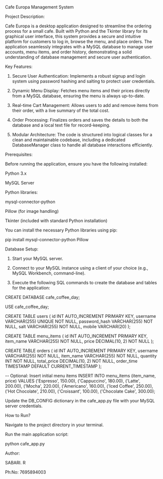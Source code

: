 Cafe Europa Management System

Project Description:

Cafe Europa is a desktop application designed to streamline the ordering process for a small cafe. Built with Python and the Tkinter library for its graphical user interface, this system provides a secure and intuitive platform for customers to log in, browse the menu, and place orders. The application seamlessly integrates with a MySQL database to manage user accounts, menu items, and order history, demonstrating a solid understanding of database management and secure user authentication.

Key Features:

1. Secure User Authentication: Implements a robust signup and login system using password hashing and salting to protect user credentials.

2. Dynamic Menu Display: Fetches menu items and their prices directly from a MySQL database, ensuring the menu is always up-to-date.

3. Real-time Cart Management: Allows users to add and remove items from their order, with a live summary of the total cost.

4. Order Processing: Finalizes orders and saves the details to both the database and a local text file for record-keeping.

5. Modular Architecture: The code is structured into logical classes for a clean and maintainable codebase, including a dedicated DatabaseManager class to handle all database interactions efficiently.


Prerequisites:

Before running the application, ensure you have the following installed:

Python 3.x

MySQL Server

Python libraries:

mysql-connector-python

Pillow (for image handling)

Tkinter (included with standard Python installation)


You can install the necessary Python libraries using pip:

pip install mysql-connector-python Pillow



Database Setup:
1. Start your MySQL server.

2. Connect to your MySQL instance using a client of your choice (e.g., MySQL Workbench, command-line).

3. Execute the following SQL commands to create the database and tables for the application:

   

CREATE DATABASE cafe_coffee_day;

USE cafe_coffee_day;

CREATE TABLE users (
    id INT AUTO_INCREMENT PRIMARY KEY,
    username VARCHAR(255) UNIQUE NOT NULL,
    password_hash VARCHAR(255) NOT NULL,
    salt VARCHAR(255) NOT NULL,
    mobile VARCHAR(20)
);

CREATE TABLE menu_items (
    id INT AUTO_INCREMENT PRIMARY KEY,
    item_name VARCHAR(255) NOT NULL,
    price DECIMAL(10, 2) NOT NULL
);

CREATE TABLE orders (
    id INT AUTO_INCREMENT PRIMARY KEY,
    username VARCHAR(255) NOT NULL,
    item_name VARCHAR(255) NOT NULL,
    quantity INT NOT NULL,
    total_price DECIMAL(10, 2) NOT NULL,
    order_time TIMESTAMP DEFAULT CURRENT_TIMESTAMP
);

-- Optional: Insert initial menu items
INSERT INTO menu_items (item_name, price) VALUES
('Espresso', 150.00),
('Cappuccino', 180.00),
('Latte', 200.00),
('Mocha', 220.00),
('Americano', 160.00),
('Iced Coffee', 250.00),
('Hot Chocolate', 210.00),
('Croissant', 100.00),
('Chocolate Cake', 300.00);



Update the DB_CONFIG dictionary in the cafe_app.py file with your MySQL server credentials.


How to Run?

Navigate to the project directory in your terminal.



Run the main application script:

python cafe_app.py

Author:

SABARI. R

Ph:No: 7695894003

